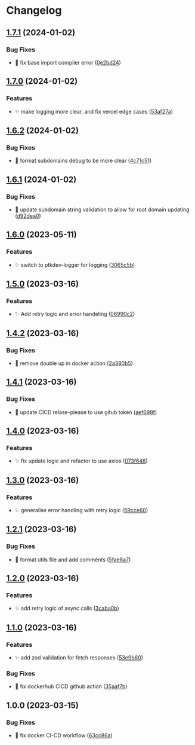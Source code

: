 # Changelog

## [1.7.1](https://github.com/jacobgad/vercel-ddns/compare/v1.7.0...v1.7.1) (2024-01-02)


### Bug Fixes

* :bug: fix base import compiler error ([0e2bd24](https://github.com/jacobgad/vercel-ddns/commit/0e2bd24b57360ead4268e6709d243a95c6d2c116))

## [1.7.0](https://github.com/jacobgad/vercel-ddns/compare/v1.6.2...v1.7.0) (2024-01-02)


### Features

* :sparkles: make logging more clear, and fix vercel edge cases ([53af27a](https://github.com/jacobgad/vercel-ddns/commit/53af27a2a7f847d74f9d114189b09608d2cf0806))

## [1.6.2](https://github.com/jacobgad/vercel-ddns/compare/v1.6.1...v1.6.2) (2024-01-02)


### Bug Fixes

* :bug: format subdomains debug to be more clear ([4c71c51](https://github.com/jacobgad/vercel-ddns/commit/4c71c51314b62b0095de1822cab3f303d447e618))

## [1.6.1](https://github.com/jacobgad/vercel-ddns/compare/v1.6.0...v1.6.1) (2024-01-02)


### Bug Fixes

* :bug: update subdomain string validation to allow for root domain updating ([d92dea0](https://github.com/jacobgad/vercel-ddns/commit/d92dea0da50166c695f4f5eefeb62b99b69cfed3))

## [1.6.0](https://github.com/jacobgad/vercel-ddns/compare/v1.5.0...v1.6.0) (2023-05-11)


### Features

* :sparkles: switch to ptkdev-logger for logging ([3065c5b](https://github.com/jacobgad/vercel-ddns/commit/3065c5b022c3257384264dc35b926d9d2791288d))

## [1.5.0](https://github.com/jacobgad/vercel-ddns/compare/v1.4.2...v1.5.0) (2023-03-16)


### Features

* :sparkles: Add retry logic and error handeling ([06990c2](https://github.com/jacobgad/vercel-ddns/commit/06990c26beacf93e16a1e4a9f8bbfb06e0b68996))

## [1.4.2](https://github.com/jacobgad/vercel-ddns/compare/v1.4.1...v1.4.2) (2023-03-16)


### Bug Fixes

* :bug: remove double up in docker action ([2a380b5](https://github.com/jacobgad/vercel-ddns/commit/2a380b5c078284eea6e37c7f26714f4d7f194432))

## [1.4.1](https://github.com/jacobgad/vercel-ddns/compare/v1.4.0...v1.4.1) (2023-03-16)


### Bug Fixes

* :bug: update CICD relase-please to use gitub token ([aef698f](https://github.com/jacobgad/vercel-ddns/commit/aef698f3bfaff5361a8c7e49aeb8d329eb5a0685))

## [1.4.0](https://github.com/jacobgad/vercel-ddns/compare/v1.3.0...v1.4.0) (2023-03-16)


### Features

* :sparkles: fix update logic and refactor to use axios ([073f648](https://github.com/jacobgad/vercel-ddns/commit/073f648f46d362178d1187e3592bed37b23c6f64))

## [1.3.0](https://github.com/jacobgad/vercel-ddns/compare/v1.2.1...v1.3.0) (2023-03-16)


### Features

* :sparkles: generalise error handling with retry logic ([59cce60](https://github.com/jacobgad/vercel-ddns/commit/59cce609e341f7afa8874dea273f4498d0763518))

## [1.2.1](https://github.com/jacobgad/vercel-ddns/compare/v1.2.0...v1.2.1) (2023-03-16)


### Bug Fixes

* :bug: format utils file and add comments ([5fae8a7](https://github.com/jacobgad/vercel-ddns/commit/5fae8a71cb27c1fc6c2e5e6e7028a03d96c126b5))

## [1.2.0](https://github.com/jacobgad/vercel-ddns/compare/v1.1.0...v1.2.0) (2023-03-16)


### Features

* :sparkles: add retry logic of async calls ([3caba0b](https://github.com/jacobgad/vercel-ddns/commit/3caba0b5df917d5fc0620dccbc0459275b4b19ec))

## [1.1.0](https://github.com/jacobgad/vercel-ddns/compare/v1.0.0...v1.1.0) (2023-03-16)


### Features

* :sparkles: add zod validation for fetch responses ([53e9b60](https://github.com/jacobgad/vercel-ddns/commit/53e9b6079e51c1c806e9e633ec8776c154f5c8cd))


### Bug Fixes

* :bug: fix dockerhub CICD github action ([35aaf7b](https://github.com/jacobgad/vercel-ddns/commit/35aaf7b9eb0ef8ffb7ef6d4760ef4e05993b62ca))

## 1.0.0 (2023-03-15)


### Bug Fixes

* :bug: fix docker CI-CD workflow ([63cc86a](https://github.com/jacobgad/vercel-ddns/commit/63cc86a6e177641e95593da1c262a03cb746bc9b))
